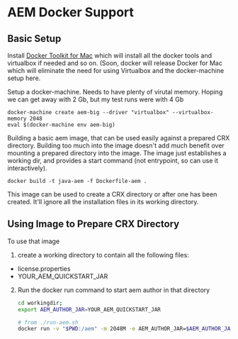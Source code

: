 # AEM Docker Support


## Basic Setup

Install [Docker Toolkit for Mac][dtmac] which will install all the docker tools and virtualbox if needed and so on.  (Soon, docker will release Docker for Mac which will eliminate the need for using Virtualbox and the docker-machine setup here.

[dtmac]: https://docs.docker.com/mac/step_one/

Setup a docker-machine.  Needs to have plenty of virutal
memory. Hoping we can get away with 2 Gb, but my test runs were
with 4 Gb

    docker-machine create aem-big --driver "virtualbox" --virtualbox-memory 2048
    eval $(docker-machine env aem-big)
    
Building a basic aem image, that can be used easily against a
prepared CRX directory.  Building too much into the image doesn't
add much benefit over mounting a prepared directory into the
image.  The image just establishes a working dir, and provides a
start command (not entrypoint, so can use it interactively).

    docker build -t java-aem -f Dockerfile-aem .

This image can be used to create a CRX directory or after one has
been created.  It'll ignore all the installation files in its
working directory.

## Using Image to Prepare CRX Directory

To use that image

1. create a working directory to contain all the following files:

 - license.properties
 - YOUR_AEM_QUICKSTART_JAR


2. Run the docker run command to start aem author in that directory

     ```bash
     cd workingdir;
     export AEM_AUTHOR_JAR=YOUR_AEM_QUICKSTART_JAR

     # from ./run-aem.sh
     docker run -v "$PWD:/aem" -m 2048M -e AEM_AUTHOR_JAR=$AEM_AUTHOR_JAR -p 4502:4502 java-aem
     ```
